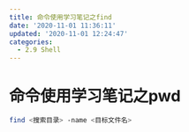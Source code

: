 ```yaml
---
title: 命令使用学习笔记之find
date: '2020-11-01 11:36:11'
updated: '2020-11-01 12:24:47'
categories:
  - 2.9 Shell
---
```

# 命令使用学习笔记之pwd


```sh
find <搜索目录> -name <目标文件名>
```
